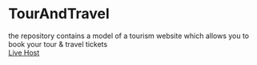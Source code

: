 # TourAndTravel
the repository contains a model of a tourism website which allows you to book your tour &amp; travel tickets  
<a href="https://64b4265f2458f851dd43a22c--verdant-valkyrie-f7bba2.netlify.app/"> Live Host</a>
